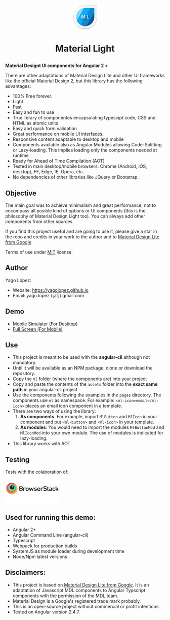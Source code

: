 <p align="center"><img src="src/assets/img/logo.png" style="margin: auto; width: 81px;"></p>

<h1><p align="center">Material Light</p></h1>

**Material Designt UI components for Angular 2 +**

There are other adaptations of Material Design Lite and other UI frameworks like the official Material Design 2, 
but this library has the following advantages:

- 100% Free forever.
- Light
- Fast
- Easy and fun to use
- True library of componentes encapsulating typescipt code, CSS and HTML as atomic units
- Easy and quick form validation
- Great performance on mobile UI interfaces.
- Responsive content adaptable to desktop and mobile
- Components available also as Angular Modules allowing Code-Splitting or Lazy-loading. This implies loading only the components needed at runtime
- Ready for Ahead of Time Compilation (AOT)
- Tested in main desktop/mobile browsers: Chrome (Android, IOS, desktop), FF, Edge, IE, Opera, etc.
- No dependencies of other libraries like JQuery or Bootstrap.

## Objective

The main goal was to achieve minimalism and great performance, not to encompass all posible kind of options or UI components (this is the philosophy of
Material Design Light too). You can always add other components from other sources.

If you find this project useful and are going to use it, please give a star in the repo and credits in your work to the author 
and to <a href="http://getmdl.io" target="_blank">Material Design Lite from Google</a>

Terms of use under <a href="LICENSE.txt">MIT</a> license.

## Author

Yago López:

- Website: <a href="https://yagolopez.github.io" target="_blank">https://yagolopez.github.io</a>
- Email: yago.lopez ([at]) gmail.com

## Demo

<!-- - <a href="http://yagolopez.github.io/material-light/iframe/iframe.html" target="_blank">Desktop PC</a> -->
- <a href="http://mobt.me/Xf27" target="_blank">Mobile Simulator (For Desktop)</a>
- <a href="https://yagolopez.github.io/material-light/dist/index.html" target="_blank">Full Screen (For Mobile)</a>

## Use

- This project is meant to be used with the **angular-cli** although not mandatory.
- Until it will be available as an NPM package, clone or download the repository.
- Copy the `ml` folder (where the components are) into your project
- Copy and paste the contents of the `assets` folder into the **exact same path** in your angular-cli project
- Use the components following the examples in the `pages` directory. The components use `ml` as namespace. For example: `<ml-icon>email</ml-icon>` places an email icon component in a template.
- There are two ways of using the library:
  1. **As components**. For example, import `MlButton` and `MlIcon` in your component and put `<ml-button>` and `<ml-icon>` in your template.
  2. **As modules**: You would need to import the modules `MlButtonMod` and `MlIconMod` into your own module. The use of modules is indicated for lazy-loading.
- This library works with AOT

## Testing

<div>Tests with the colaboration of:</div>
<a href="https://www.browserstack.com/" target="_blank"><img src="browserstack-logo.png" height="90px"></a>

## Used for running this demo:

- Angular 2+
- Angular Command Line (angular-cli)
- Typescript
- Webpack for production builds
- SystemJS as module loader during development time
- Node/Npm latest versions

## Disclaimers:

- This project is based on <a href="http://getmdl.io" target="_blank">Material Design Lite from Google</a>. It is an adaptation of Javascript MDL components to Angular Typscript components with the permission of the MDL team.
- Material Design is a Google's registered trade mark probably.
- This is an open-source project without commercial or profit intentions.
- Tested on Angular version 2.4.7.
